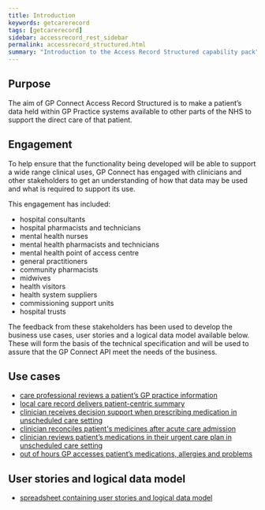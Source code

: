 ```yaml
---
title: Introduction
keywords: getcarerecord
tags: [getcarerecord]
sidebar: accessrecord_rest_sidebar
permalink: accessrecord_structured.html
summary: "Introduction to the Access Record Structured capability pack"
---
```


## Purpose ##

The aim of GP Connect Access Record Structured is to make a patient’s data held within GP Practice systems available to other parts of the NHS to support the direct care of that patient.

## Engagement ##

To help ensure that the functionality being developed will be able to support a wide range clinical uses, GP Connect has engaged with clinicians and other stakeholders to get an understanding of how that data may be used and what is required to support its use.

This engagement has included:

 - hospital consultants
 - hospital pharmacists and technicians
 - mental health nurses
 - mental health pharmacists and technicians
 - mental health point of access centre
 - general practitioners
 - community pharmacists
 - midwives
 - health visitors
 - health system suppliers
 - commissioning support units
 - hospital trusts
 
The feedback from these stakeholders has been used to develop the business use cases, user stories and a logical data model available below. These will form the basis of the technical specification and will be used to assure that the GP Connect API meet the needs of the business.

## Use cases ##

 - [care professional reviews a patient’s GP practice information](accessrecord_structured_use_case_patient_local_care_record.html)
 - [local care record delivers patient-centric summary](accessrecord_structured_use_case_patient_centric_local_care_record.html)
 - [clinician receives decision support when prescribing medication in unscheduled care setting](accessrecord_structured_use_case_prescribe_unscheduled_care.html)
 - [clinician reconciles patient's medicines after acute care admission](accessrecord_structured_use_case_reconciliation_acute_care.html)
 - [clinician reviews patient’s medications in their urgent care plan in unscheduled care setting](accessrecord_structured_use_case_urgent_care_plan.html)
 - [out of hours GP accesses patient’s medications, allergies and problems](accessrecord_structured_use_case_outofhours_GP.md)

## User stories and logical data model ##

 - [spreadsheet containing user stories and logical data model](GP%20Connect%20Req%20Cat%20-%20Access%20Record%20Structured%20Data%20v0.5.xlsx)

